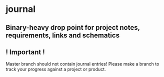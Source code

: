 # journal

## Binary-heavy drop point for project notes, requirements, links and schematics

## !  Important ! 
Master branch should not contain journal entries! Please make a branch to track your progress against a project or product.
